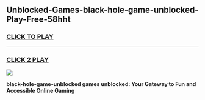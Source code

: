 
## Unblocked-Games-black-hole-game-unblocked-Play-Free-58hht
<h3>
<a href="https://premium76.site?title=black-hole-game-unblocked&ref=20A">CLICK TO PLAY</a></h3>
<hr>

<h3>
<a href="https://premium76.site?title=black-hole-game-unblocked&ref=20A">CLICK 2 PLAY</a>
  
</h3>

<a href="https://premium76.site?title=black-hole-game-unblocked&ref=20A"><img src="https://clearcache.store/games.png"></a>


**black-hole-game-unblocked games unblocked: Your Gateway to Fun and Accessible Online Gaming**

